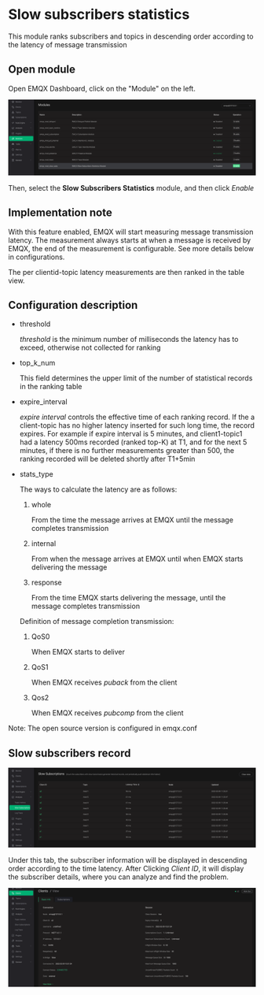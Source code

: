 
# Slow subscribers statistics

This module ranks subscribers and topics in descending order according to the latency of message transmission


<a id="org7939dfc"></a>

## Open module

Open EMQX Dashboard, click on the "Module" on the left.

![image](./assets/slow_subscribers_statistics_1.png)

Then, select the **Slow Subscribers Statistics** module, and then click *Enable*

<a id="org417d240"></a>

## Implementation note

With this feature enabled, EMQX will start measuring message transmission latency.
The measurement always starts at when a message is received by EMQX,
the end of the measurement is configurable.  See more details below in configurations.

The per clientid-topic latency measurements are then ranked in the table view.

<a id="orgf0feb6e"></a>

## Configuration description

-   threshold

     *threshold* is the minimum number of milliseconds the latency has to exceed, otherwise not collected for ranking

-   top\_k\_num

    This field determines the upper limit of the number of statistical records in the ranking table

-   expire\_interval

    *expire interval* controls the effective time of each ranking record. If the a client-topic has no higher latency inserted for such long time, the record expires. For example if expire interval is 5 minutes, and client1-topic1 had a latency 500ms recorded (ranked top-K) at T1, and for the next 5 minutes, if there is no further measurements greater than 500, the ranking recorded will be deleted shortly after T1+5min

-   stats\_type

    The ways to calculate the latency are as follows:

    1.  whole

        From the time the message arrives at EMQX until the message completes transmission

    2.  internal

        From when the message arrives at EMQX until when EMQX starts delivering the message

    3.  response

        From the time EMQX starts delivering the message, until the message completes transmission

    Definition of message completion transmission:

    1.  QoS0

        When EMQX starts to deliver

    2.  QoS1

        When EMQX receives *puback* from the client

    3.  Qos2

        When EMQX receives *pubcomp* from the client

Note: The open source version is configured in emqx.conf

<a id="orga6267c1"></a>

## Slow subscribers record

![image](./assets/slow_subscribers_statistics_3.png)

Under this tab, the subscriber information will be displayed in descending order according to the time latency. After Clicking *Client ID*, it will display the subscriber details, where you can analyze and find the problem.

![image](./assets/slow_subscribers_statistics_4.png)
